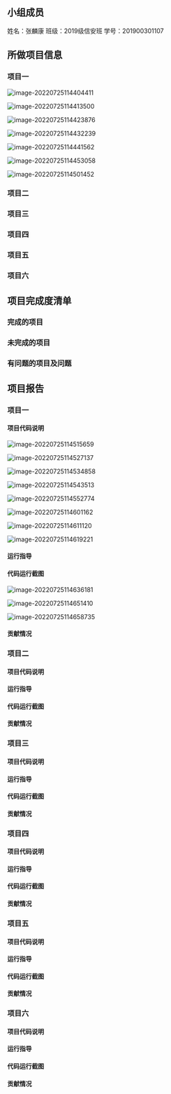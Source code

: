 ## 小组成员

姓名：张麟康
班级：2019级信安班
学号：201900301107

## 所做项目信息

### 项目一

![image-20220725114404411](F:\course-project-2022\readme.assets\image-20220725114404411.png)

![image-20220725114413500](F:\course-project-2022\readme.assets\image-20220725114413500.png)

![image-20220725114423876](F:\course-project-2022\readme.assets\image-20220725114423876.png)

![image-20220725114432239](F:\course-project-2022\readme.assets\image-20220725114432239.png)

![image-20220725114441562](F:\course-project-2022\readme.assets\image-20220725114441562.png)

![image-20220725114453058](F:\course-project-2022\readme.assets\image-20220725114453058.png)

![image-20220725114501452](F:\course-project-2022\readme.assets\image-20220725114501452.png)

### 项目二

### 项目三

### 项目四

### 项目五

### 项目六

## 项目完成度清单

### 完成的项目

### 未完成的项目

### 有问题的项目及问题

## 项目报告

### 项目一

#### 项目代码说明

![image-20220725114515659](F:\course-project-2022\readme.assets\image-20220725114515659.png)

![image-20220725114527137](F:\course-project-2022\readme.assets\image-20220725114527137.png)

![image-20220725114534858](F:\course-project-2022\readme.assets\image-20220725114534858.png)

![image-20220725114543513](F:\course-project-2022\readme.assets\image-20220725114543513.png)

![image-20220725114552774](F:\course-project-2022\readme.assets\image-20220725114552774.png)

![image-20220725114601162](F:\course-project-2022\readme.assets\image-20220725114601162.png)

![image-20220725114611120](F:\course-project-2022\readme.assets\image-20220725114611120.png)

![image-20220725114619221](F:\course-project-2022\readme.assets\image-20220725114619221.png)

#### 运行指导

#### 代码运行截图

![image-20220725114636181](F:\course-project-2022\readme.assets\image-20220725114636181.png)

![image-20220725114651410](F:\course-project-2022\readme.assets\image-20220725114651410.png)

![image-20220725114658735](F:\course-project-2022\readme.assets\image-20220725114658735.png)

#### 贡献情况

### 项目二

#### 项目代码说明

#### 运行指导

#### 代码运行截图

#### 贡献情况

### 项目三

#### 项目代码说明

#### 运行指导

#### 代码运行截图

#### 贡献情况

### 项目四

#### 项目代码说明

#### 运行指导

#### 代码运行截图

#### 贡献情况

### 项目五

#### 项目代码说明

#### 运行指导

#### 代码运行截图

#### 贡献情况

### 项目六

#### 项目代码说明

#### 运行指导

#### 代码运行截图

#### 贡献情况